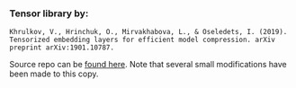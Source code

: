 ### Tensor library by: 
```
Khrulkov, V., Hrinchuk, O., Mirvakhabova, L., & Oseledets, I. (2019). Tensorized embedding layers for efficient model compression. arXiv preprint arXiv:1901.10787.
```

Source repo can be [found here](https://github.com/KhrulkovV/tt-pytorch/tree/master/t3nsor). Note that several small modifications have been made to this copy.
